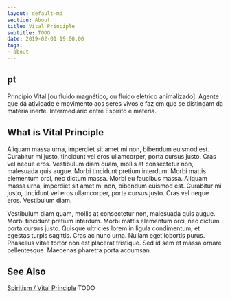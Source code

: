 ```yaml
---
layout: default-md
section: About
title: Vital Principle
subtitle: TODO
date: 2019-02-01 19:00:00
tags:
- about
---
```


## pt
Princípio Vital [ou fluido magnético, ou fluido elétrico animalizado]. Agente que dá atividade e movimento aos seres vivos e faz cm que se distingam da matéria inerte. Intermediário entre Espírito e matéria. 

## What is Vital Principle

Aliquam massa urna, imperdiet sit amet mi non, bibendum euismod est. Curabitur mi justo, tincidunt vel eros ullamcorper, porta cursus justo. Cras vel neque eros. Vestibulum diam quam, mollis at consectetur non, malesuada quis augue. Morbi tincidunt pretium interdum. Morbi mattis elementum orci, nec dictum massa. Morbi eu faucibus massa. Aliquam massa urna, imperdiet sit amet mi non, bibendum euismod est. Curabitur mi justo, tincidunt vel eros ullamcorper, porta cursus justo. Cras vel neque eros. Vestibulum diam.

Vestibulum diam quam, mollis at consectetur non, malesuada quis augue. Morbi tincidunt pretium interdum. Morbi mattis elementum orci, nec dictum porta cursus justo. Quisque ultricies lorem in ligula condimentum, et egestas turpis sagittis. Cras ac nunc urna. Nullam eget lobortis purus. Phasellus vitae tortor non est placerat tristique. Sed id sem et massa ornare pellentesque. Maecenas pharetra porta accumsan.


## See Also
[Spiritism / Vital Principle](/spiritism/spirits/vital-principe)
TODO
